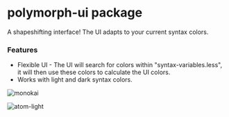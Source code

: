 # polymorph-ui package

A shapeshifting interface! The UI adapts to your current syntax colors.

### Features

* Flexible UI - The UI will search for colors within "syntax-variables.less", it will then use these colors to calculate the UI colors.
* Works with light and dark syntax colors.

![monokai](http://i.imgur.com/DyrExSL.png)

![atom-light](http://i.imgur.com/ntZrqrV.png)

<!--
TODO texts, panelheading
-->
